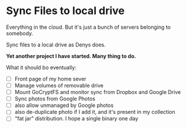 # Sync Files to local drive

Everything in the cloud. But it's just a bunch of servers belonging to somebody.

Sync files to a local drive as Denys does.

**Yet another project I have started. Many thing to do.**

What it should bo eventually:

- [ ] Front page of my home sever
- [ ] Manage volumes of removable drive
- [ ] Mount GoCryptFS and monitor sync from Dropbox and Google Drive
- [ ] Sync photos from Google Photos
- [ ] also allow unmanaged by Google photos
- [ ] also de-duplicate photo if I add it, and it's present in my collection
- [ ] "fat jar" distribution. I hope a single binary one day
